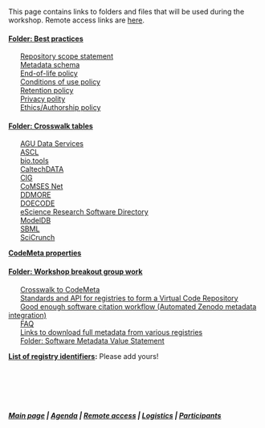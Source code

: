 This page contains links to folders and files that will be used during the workshop. Remote access links are [here](https://asclnet.github.io/SWRegistryWorkshop/RemoteAccess.html).   

#### [Folder: Best practices](https://drive.google.com/open?id=1QGip9QEy_8D2-5F1teK4XSAtDwry69Kr)  
&nbsp;&nbsp;&nbsp;&nbsp;&nbsp; [Repository scope statement](https://drive.google.com/open?id=1Rg6eZmgbh2PiqXSnq1VT7ITX67cjCuNCZxjEiGsu77I)  
&nbsp;&nbsp;&nbsp;&nbsp;&nbsp; [Metadata schema](https://drive.google.com/open?id=1d8_mw_0o9u0U6DJFUh83P8bB-ir3L0fFDxaHDG9X80I)  
&nbsp;&nbsp;&nbsp;&nbsp;&nbsp; [End-of-life policy](https://drive.google.com/open?id=15DMms2Icw8glzQFCTftGdMCdBsnUae67iNLJ1TMl684)  
&nbsp;&nbsp;&nbsp;&nbsp;&nbsp; [Conditions of use policy](https://drive.google.com/open?id=1UV-Ayg6Kx0PcRvODPE0EQH15yTWuDeJKiwHx_TphW2c)  
&nbsp;&nbsp;&nbsp;&nbsp;&nbsp; [Retention policy](https://drive.google.com/open?id=1xjhvkxDNhxIkLom1bwtnc0jCzSsRojjIh_YNWq0WuKg)  
&nbsp;&nbsp;&nbsp;&nbsp;&nbsp; [Privacy polity](https://drive.google.com/open?id=1KI8kv_TvlX5iTZPgBHINm9uxe3BSRlPLhJ1aS78pAWc)  
&nbsp;&nbsp;&nbsp;&nbsp;&nbsp; [Ethics/Authorship policy](https://drive.google.com/open?id=1plyUKoluONZOIySfiX22INf6bxNpgYslynXiDzOpNTY)  


#### [Folder: Crosswalk tables](https://drive.google.com/open?id=1D8uChafjHgKndYQR_FuMqAkCrDnjFVsz)   
&nbsp;&nbsp;&nbsp;&nbsp;&nbsp; [AGU Data Services](https://drive.google.com/open?id=105o2wgx5mQ6gfRBfrcXbWT50rOszC6hR)  
&nbsp;&nbsp;&nbsp;&nbsp;&nbsp; [ASCL](https://drive.google.com/open?id=13uczbtUU-Tqzj5u58U8VdrgitYcwShey)  
&nbsp;&nbsp;&nbsp;&nbsp;&nbsp; [bio.tools](https://drive.google.com/open?id=1Qz4nrE2L4khZmWS3UMrZpgsYe5Dhpi1f)  
&nbsp;&nbsp;&nbsp;&nbsp;&nbsp; [CaltechDATA](https://drive.google.com/open?id=1_JCTKbZd_gaY-wJIVFGOYxU0QGuICEHM)  
&nbsp;&nbsp;&nbsp;&nbsp;&nbsp; [CIG](https://drive.google.com/open?id=17OYwQEfq3vbrK7QpmVduBsKTC7dCxd_S)  
&nbsp;&nbsp;&nbsp;&nbsp;&nbsp; [CoMSES Net](https://drive.google.com/open?id=1R0n25EJ9ddOmyqAYCl9wboYRFCsQZjs5)  
&nbsp;&nbsp;&nbsp;&nbsp;&nbsp; [DDMORE](https://drive.google.com/open?id=1d46jnGVdfyx4r1I6-rtjyTJglGUKfccM)  
&nbsp;&nbsp;&nbsp;&nbsp;&nbsp; [DOECODE](https://drive.google.com/open?id=15C93EfkVX8W1sKWQYjsfJmuLJvLQf4bg)  
&nbsp;&nbsp;&nbsp;&nbsp;&nbsp; [eScience Research Software Directory](https://drive.google.com/open?id=11NqpLI7mYvZ0GR6XEvevPzQPxeWpB_S1)  
&nbsp;&nbsp;&nbsp;&nbsp;&nbsp; [ModelDB](https://drive.google.com/open?id=1qiBmWjvpr9uZVgVwcAIz3XpdAMe9S3hN)  
&nbsp;&nbsp;&nbsp;&nbsp;&nbsp; [SBML](https://drive.google.com/open?id=1dI0xLabp1KypuDWARTm4MXa7NFURxGao)  
&nbsp;&nbsp;&nbsp;&nbsp;&nbsp; [SciCrunch](https://drive.google.com/open?id=1h8egMmV48orcIIBv_NYh_-ugdvzel9eU)  

**[CodeMeta properties](https://github.com/codemeta/codemeta/blob/master/properties_description.csv)**

#### [Folder: Workshop breakout group work](https://drive.google.com/drive/folders/1lzz70jV7VOcjAdLSKBbO2IdToFLvsByf?usp=sharing)  
&nbsp;&nbsp;&nbsp;&nbsp;&nbsp; [Crosswalk to CodeMeta](https://docs.google.com/document/d/1xlGGYgfu9lhqVY0TiIzqw-rJpTU-DCtOM0bIQnXXTUs/edit?usp=sharing)  
&nbsp;&nbsp;&nbsp;&nbsp;&nbsp; [Standards and API for registries to form a Virtual Code Repository](https://docs.google.com/document/d/12Te_fTgQiobHmIdW4IGcxz8rcxcmz4PNL-jy-bbWaPs/edit)  
&nbsp;&nbsp;&nbsp;&nbsp;&nbsp; [Good enough software citation workflow (Automated Zenodo metadata integration)](https://docs.google.com/document/d/1RAuZcZiOMS7iddhdzphmKhs3vZTcbe2Bicz_cUT7CGs/edit?usp=sharing)  
&nbsp;&nbsp;&nbsp;&nbsp;&nbsp; [FAQ](https://docs.google.com/document/d/13TYHvzdO3UpD46G3t1GaJRzD2MgjHH7a7J5pzDn0cCQ/edit)  
&nbsp;&nbsp;&nbsp;&nbsp;&nbsp; [Links to download full metadata from various registries](https://docs.google.com/document/d/1O63tK7jBHetWw30ef5cq72LI78sSxOTTEmq2OMsjZcA/edit)  
&nbsp;&nbsp;&nbsp;&nbsp;&nbsp; [Folder: Software Metadata Value Statement](https://drive.google.com/open?id=1JSKLCeOPjfKUDxyevuFzZK2HuvlRFMgs)  
    
**[List of registry identifiers](https://docs.google.com/document/d/1V3SwijErtIqXssh-VI5ttAxzbd1294OZHBXrE-uJEvk/edit?usp=sharing):** Please add yours!

 &nbsp; &nbsp;   
  &nbsp; &nbsp;    
  &nbsp; &nbsp;    
  &nbsp; &nbsp; 
##### [Main page](https://asclnet.github.io/SWRegistryWorkshop/) | [Agenda](https://asclnet.github.io/SWRegistryWorkshop/Agenda.html) | [Remote access](https://asclnet.github.io/SWRegistryWorkshop/#remote-access) | [Logistics](https://asclnet.github.io/SWRegistryWorkshop/Logistics.html) | [Participants](https://asclnet.github.io/SWRegistryWorkshop/Participants.html)   

